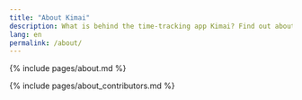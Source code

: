 ```yaml
---
title: "About Kimai"
description: What is behind the time-tracking app Kimai? Find out about it, its history and developer.
lang: en
permalink: /about/
---
```

 
{% include pages/about.md %}

{% include pages/about_contributors.md %} 
